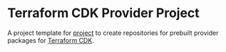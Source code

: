# Terraform CDK Provider Project

A project template for [project](https://github.com/eladb/projen) to create repositories for prebuilt provider packages for [Terraform CDK](https://cdk.tf).